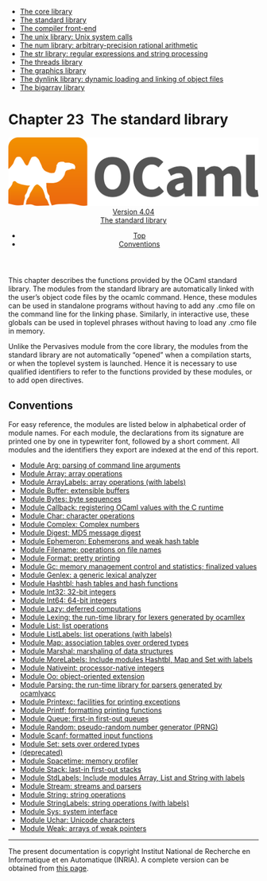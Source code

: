 <!-- ((! set title Manual !)) ((! set documentation !)) ((! set manual !)) ((! set nobreadcrumb !)) -->
<div class="manual content"><ul class="part_menu"><li><a href="core.html">The core library</a></li><li class="active"><a href="stdlib.html">The standard library</a></li><li><a href="parsing.html">The compiler front-end</a></li><li><a href="libunix.html">The unix library: Unix system calls</a></li><li><a href="libnum.html">The num library: arbitrary-precision rational arithmetic</a></li><li><a href="libstr.html">The str library: regular expressions and string processing</a></li><li><a href="libthreads.html">The threads library</a></li><li><a href="libgraph.html">The graphics library</a></li><li><a href="libdynlink.html">The dynlink library: dynamic loading and linking of object files</a></li><li><a href="libbigarray.html">The bigarray library</a></li></ul>




<h1 class="chapter" id="sec524"><span>Chapter 23</span>&nbsp;&nbsp;The standard library</h1>
<header><nav class="toc brand"><a class="brand" href="https://ocaml.org/"><img src="colour-logo-gray.svg" class="svg" alt="OCaml"></a></nav><nav class="toc"><div class="toc_version"><a href="/docs" id="version-select">Version 4.04</a></div><div class="toc_title"><a href="#">The standard library</a></div><ul><li class="top"><a href="#">Top</a></li>
<li><a href="#sec525">Conventions</a>
</li></ul></nav></header>
<p> <a id="c:stdlib"></a></p><p>This chapter describes the functions provided by the OCaml
standard library. The modules from the standard library are
automatically linked with the user’s object code files by the <span class="c006">ocamlc</span>
command. Hence, these modules can be used in standalone programs without
having to add any <span class="c006">.cmo</span> file on the command line for the linking
phase. Similarly, in interactive use, these globals can be used in
toplevel phrases without having to load any <span class="c006">.cmo</span> file in memory.</p><p>Unlike the <span class="c006">Pervasives</span> module from the core library, the modules from the
standard library are not automatically “opened” when a compilation
starts, or when the toplevel system is launched. Hence it is necessary
to use qualified identifiers to refer to the functions provided by these
modules, or to add <span class="c006">open</span> directives.</p><p><a id="stdlib:top"></a></p><h2 class="section" id="sec525">Conventions</h2>
<p>For easy reference, the modules are listed below in alphabetical order
of module names.
For each module, the declarations from its signature are printed
one by one in typewriter font, followed by a short comment.
All modules and the identifiers they export are indexed at the end of
this report.</p><ul class="ftoc2"><li class="li-links">
<a href="../../api/4.04/Arg.html">Module <span class="c006">Arg</span>: parsing of command line arguments</a>
</li><li class="li-links"><a href="../../api/4.04/Array.html">Module <span class="c006">Array</span>: array operations</a>
</li><li class="li-links"><a href="../../api/4.04/ArrayLabels.html">Module <span class="c006">ArrayLabels</span>: array operations (with labels)</a>
</li><li class="li-links"><a href="../../api/4.04/Buffer.html">Module <span class="c006">Buffer</span>: extensible buffers</a>
</li><li class="li-links"><a href="../../api/4.04/Bytes.html">Module <span class="c006">Bytes</span>: byte sequences</a>
</li><li class="li-links"><a href="../../api/4.04/Callback.html">Module <span class="c006">Callback</span>: registering OCaml values with the C runtime</a>
</li><li class="li-links"><a href="../../api/4.04/Char.html">Module <span class="c006">Char</span>: character operations</a>
</li><li class="li-links"><a href="../../api/4.04/Complex.html">Module <span class="c006">Complex</span>: Complex numbers</a>
</li><li class="li-links"><a href="../../api/4.04/Digest.html">Module <span class="c006">Digest</span>: MD5 message digest</a>
</li><li class="li-links"><a href="../../api/4.04/Ephemeron.html">Module <span class="c006">Ephemeron</span>: Ephemerons and weak hash table</a>
</li><li class="li-links"><a href="../../api/4.04/Filename.html">Module <span class="c006">Filename</span>: operations on file names</a>
</li><li class="li-links"><a href="../../api/4.04/Format.html">Module <span class="c006">Format</span>: pretty printing</a>
</li><li class="li-links"><a href="../../api/4.04/Gc.html">Module <span class="c006">Gc</span>: memory management control and statistics; finalized values</a>
</li><li class="li-links"><a href="../../api/4.04/Genlex.html">Module <span class="c006">Genlex</span>: a generic lexical analyzer</a>
</li><li class="li-links"><a href="../../api/4.04/Hashtbl.html">Module <span class="c006">Hashtbl</span>: hash tables and hash functions</a>
</li><li class="li-links"><a href="../../api/4.04/Int32.html">Module <span class="c006">Int32</span>: 32-bit integers</a>
</li><li class="li-links"><a href="../../api/4.04/Int64.html">Module <span class="c006">Int64</span>: 64-bit integers</a>
</li><li class="li-links"><a href="../../api/4.04/Lazy.html">Module <span class="c006">Lazy</span>: deferred computations</a>
</li><li class="li-links"><a href="../../api/4.04/Lexing.html">Module <span class="c006">Lexing</span>: the run-time library for lexers generated by <span class="c006">ocamllex</span></a>
</li><li class="li-links"><a href="../../api/4.04/List.html">Module <span class="c006">List</span>: list operations</a>
</li><li class="li-links"><a href="../../api/4.04/ListLabels.html">Module <span class="c006">ListLabels</span>: list operations (with labels)</a>
</li><li class="li-links"><a href="../../api/4.04/Map.html">Module <span class="c006">Map</span>: association tables over ordered types</a>
</li><li class="li-links"><a href="../../api/4.04/Marshal.html">Module <span class="c006">Marshal</span>: marshaling of data structures</a>
</li><li class="li-links"><a href="../../api/4.04/MoreLabels.html">Module <span class="c006">MoreLabels</span>: Include modules <span class="c006">Hashtbl</span>, <span class="c006">Map</span> and <span class="c006">Set</span> with labels</a>
</li><li class="li-links"><a href="../../api/4.04/Nativeint.html">Module <span class="c006">Nativeint</span>: processor-native integers</a>
</li><li class="li-links"><a href="../../api/4.04/Oo.html">Module <span class="c006">Oo</span>: object-oriented extension</a>
</li><li class="li-links"><a href="../../api/4.04/Parsing.html">Module <span class="c006">Parsing</span>: the run-time library for parsers generated by <span class="c006">ocamlyacc</span></a>
</li><li class="li-links"><a href="../../api/4.04/Printexc.html">Module <span class="c006">Printexc</span>: facilities for printing exceptions</a>
</li><li class="li-links"><a href="../../api/4.04/Printf.html">Module <span class="c006">Printf</span>: formatting printing functions</a>
</li><li class="li-links"><a href="../../api/4.04/Queue.html">Module <span class="c006">Queue</span>: first-in first-out queues</a>
</li><li class="li-links"><a href="../../api/4.04/Random.html">Module <span class="c006">Random</span>: pseudo-random number generator (PRNG)</a>
</li><li class="li-links"><a href="../../api/4.04/Scanf.html">Module <span class="c006">Scanf</span>: formatted input functions</a>
</li><li class="li-links"><a href="../../api/4.04/Set.html">Module <span class="c006">Set</span>: sets over ordered types</a>
</li><li class="li-links"><a href="../../api/4.04/Sort.html">(deprecated)</a>
</li><li class="li-links"><a href="../../api/4.04/Spacetime.html">Module <span class="c006">Spacetime</span>: memory profiler</a>
</li><li class="li-links"><a href="../../api/4.04/Stack.html">Module <span class="c006">Stack</span>: last-in first-out stacks</a>
</li><li class="li-links"><a href="../../api/4.04/StdLabels.html">Module <span class="c006">StdLabels</span>: Include modules <span class="c006">Array</span>, <span class="c006">List</span> and <span class="c006">String</span> with labels</a>
</li><li class="li-links"><a href="../../api/4.04/Stream.html">Module <span class="c006">Stream</span>: streams and parsers</a>
</li><li class="li-links"><a href="../../api/4.04/String.html">Module <span class="c006">String</span>: string operations</a>
</li><li class="li-links"><a href="../../api/4.04/StringLabels.html">Module <span class="c006">StringLabels</span>: string operations (with labels)</a>
</li><li class="li-links"><a href="../../api/4.04/Sys.html">Module <span class="c006">Sys</span>: system interface</a>
</li><li class="li-links"><a href="../../api/4.04/Uchar.html">Module <span class="c006">Uchar</span>: Unicode characters</a>
</li><li class="li-links"><a href="../../api/4.04/Weak.html">Module <span class="c006">Weak</span>: arrays of weak pointers</a>
</li></ul>
<hr>





<div class="copyright">The present documentation is copyright Institut National de Recherche en Informatique et en Automatique (INRIA). A complete version can be obtained from <a href="http://caml.inria.fr/pub/docs/manual-ocaml/">this page</a>.</div></div>